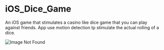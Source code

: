 # iOS_Dice_Game

An iOS game that stimulates a casino like dice game that you can play against friends. 
App use motion detection tp stimulate the actual rolling of a dice. 


![Image Not Found](https://i1.wp.com/apptyrant.com/wordpress/wp-content/uploads/2014/12/DiceRollerAppLargeIcon.png)








